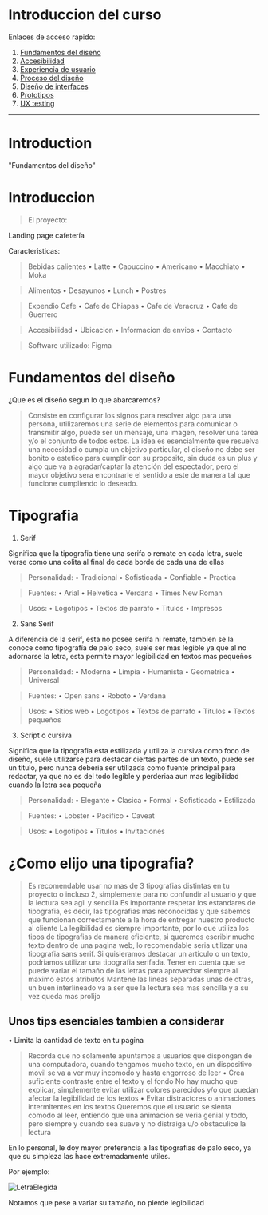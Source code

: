 
# Introduccion del curso

Enlaces de acceso rapido:

1. [Fundamentos del diseño](#Introduction)
2. [Accesibilidad](#Accesibility)
3. [Experiencia de usuario](#User-experience)  
4. [Proceso del diseño](#Design-process)
5. [Diseño de interfaces](#Interface-design)
6. [Prototipos](#Prototypes)
7. [UX testing](#Ux-testing)

----------------------------------------------------------------------------

# Introduction
"Fundamentos del diseño"

# Introduccion 

> El proyecto:

Landing page cafetería

Caracteristicas: 

> Bebidas calientes
• Latte
• Capuccino
• Americano
• Macchiato
• Moka

> Alimentos
• Desayunos
• Lunch
• Postres

> Expendio Cafe
• Cafe de Chiapas
• Cafe de Veracruz
• Cafe de Guerrero

> Accesibilidad
• Ubicacion
• Informacion de envios
• Contacto

> Software utilizado: Figma

# Fundamentos del diseño

¿Que es el diseño segun lo que abarcaremos?
> Consiste en configurar los signos para resolver algo para una persona, utilizaremos una serie de elementos para comunicar o transmitir algo, puede ser un mensaje, una imagen, resolver una tarea y/o el conjunto de todos estos.
La idea es esencialmente que resuelva una necesidad o cumpla un objetivo particular, el diseño no debe ser bonito o estetico para cumplir con su proposito, sin duda es un plus y algo que va a agradar/captar la atención del espectador, pero el mayor objetivo sera encontrarle el sentido a este de manera tal que funcione cumpliendo lo deseado.

# Tipografia

1. Serif

Significa que la tipografia tiene una serifa o remate en cada letra, suele verse como una colita al final de cada borde de cada una de ellas

> Personalidad: 
• Tradicional
• Sofisticada
• Confiable
• Practica

> Fuentes: 
• Arial
• Helvetica
• Verdana
• Times New Roman

> Usos:
• Logotipos
• Textos de parrafo
• Titulos
• Impresos

2. Sans Serif

A diferencia de la serif, esta no posee serifa ni remate, tambien se la conoce como tipografía de palo seco, suele ser mas legible ya que al no adornarse la letra, esta permite mayor legibilidad en textos mas pequeños

> Personalidad: 
• Moderna
• Limpia
• Humanista
• Geometrica
• Universal

> Fuentes: 
• Open sans
• Roboto
• Verdana

> Usos:
• Sitios web
• Logotipos
• Textos de parrafo
• Titulos
• Textos pequeños

3. Script o cursiva

Significa que la tipografia esta estilizada y utiliza la cursiva como foco de diseño, suele utilizarse para destacar ciertas partes de un texto, puede ser un titulo, pero nunca deberia ser utilizada como fuente principal para redactar, ya que no es del todo legible y perderiaa aun mas legibilidad cuando la letra sea pequeña

> Personalidad: 
• Elegante
• Clasica
• Formal
• Sofisticada
• Estilizada

> Fuentes: 
• Lobster
• Pacifico
• Caveat

> Usos:
• Logotipos
• Titulos
• Invitaciones

# ¿Como elijo una tipografia?

> Es recomendable usar no mas de 3 tipografias distintas en tu proyecto o incluso 2, simplemente para no confundir al usuario y que la lectura sea agil y sencilla
> Es importante respetar los estandares de tipografia, es decir, las tipografias mas reconocidas y que sabemos que funcionan correctamente a la hora de entregar nuestro producto al cliente
> La legibilidad es siempre importante, por lo que utiliza los tipos de tipografias de manera eficiente, si queremos escribir mucho texto dentro de una pagina web, lo recomendable seria utilizar una tipografia sans serif. Si quisieramos destacar un articulo o un texto, podriamos utilizar una tipografia serifada. Tener en cuenta que se puede variar el tamaño de las letras para aprovechar siempre al maximo estos atributos
> Mantene las lineas separadas unas de otras, un buen interlineado va a ser que la lectura sea mas sencilla y a su vez queda mas prolijo

## Unos tips esenciales tambien a considerar

• Limita la cantidad de texto en tu pagina
> Recorda que no solamente apuntamos a usuarios que dispongan de una computadora, cuando tengamos mucho texto, en un dispositivo movil se va a ver muy incomodo y hasta engorroso de leer
• Crea suficiente contraste entre el texto y el fondo
> No hay mucho que explicar, simplemente evitar utilizar colores parecidos y/o que puedan afectar la legibilidad de los textos
• Evitar distractores o animaciones intermitentes en los textos
> Queremos que el usuario se sienta comodo al leer, entiendo que una animacion se veria genial y todo, pero siempre y cuando sea suave y no distraiga u/o obstaculice la lectura

En lo personal, le doy mayor preferencia a las tipografias de palo seco, ya que su simpleza las hace extremadamente utiles.

Por ejemplo:

![LetraElegida](https://github.com/Mimulu/UX-UI/assets/85315009/100005b9-c7f4-4f78-9b5f-6aebe89e4b5e)

Notamos que pese a variar su tamaño, no pierde legibilidad

